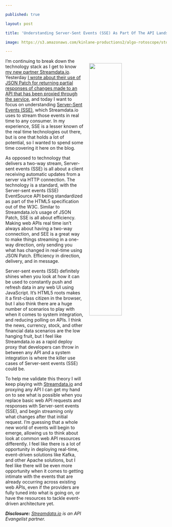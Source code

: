 ---
published: true
layout: post
title: 'Understanding Server-Sent Events (SSE) As Part Of The API Landscape'
image: https://s3.amazonaws.com/kinlane-productions2/algo-rotoscope/stories/server-racks-clouds_clean_view.jpg
---

<p><img src="https://s3.amazonaws.com/kinlane-productions2/algo-rotoscope/stories/server-racks-clouds_clean_view.jpg" align="right" width="45%" style="padding: 15px;" />
<p>I’m continuing to break down the technology stack as I get to know <a href="http://streamdata.io">my new partner Streamdata.io</a>. Yesterday <a href="http://apievangelist.com/2017/12/19/javascript-object-notation-json-patch/">I wrote about their use of JSON Patch for returning partial responses of changes made to an API that has been proxied through the service</a>, and today I want to focus on understanding <a href="https://en.wikipedia.org/wiki/Server-sent_events">Server-Sent Events (SSE)</a>, which Streamdata.io uses to stream those events in real time to any consumer. In my experience, SSE is a lesser known of the real time technologies out there, but is one that holds a lot of potential, so I wanted to spend some time covering it here on the blog.

<p>As opposed to technology that delivers a two-way stream, Server-sent events (SSE) is all about a client receiving automatic updates from a server via HTTP connection. The technology is a standard, with the Server-sent events (SSE) EventSource API being standardized as part of the HTML5 specification out of the W3C. Similar to Streamdata.io’s usage of JSON Patch, SSE is all about efficiency. Making web APIs real time isn’t always about having a two-way connection, and SEE is a great way to make things streaming in a one-way direction, only sending you what has changed in real-time using JSON Patch. Efficiency in direction, delivery, and in message.

<p>Server-sent events (SSE) definitely shines when you look at how it can be used to constantly push and refresh data in any web UI using JavaScript. It’s HTML5 roots makes it a first-class citizen in the browser, but I also think there are a huge number of scenarios to play with when it comes to system integration, and reducing polling on APIs. I think the news, currency, stock, and other financial data scenarios are the low hanging fruit, but I feel like Streamdata.io as a rapid deploy proxy that developers can throw in between any API and a system integration is where the killer use cases of Server-sent events (SSE) could be.

<p>To help me validate this theory I will keep playing with <a href="http://streamdata.io">Streamdata.io</a> and proxying any API I can get my hand on to see what is possible when you replace basic web API requests and responses with Server-sent events (SSE), and begin streaming only what changes after that initial request. I’m guessing that a whole new world of events will begin to emerge, allowing us to think about look at common web API resources differently. I feel like there is a lot of opportunity in deploying real-time, event-driven solutions like Kafka, and other Apache solutions, but I feel like there will be even more opportunity when it comes to getting intimate with the events that are already occurring across existing web APIs, even if the providers are fully tuned into what is going on, or have the resources to tackle event-driven architecture yet.

<p><em><strong>Disclosure:</strong> <a href="http://streamdata.io">Streamdata.io</a> is an API Evangelist partner.</em>


